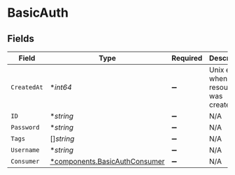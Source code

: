 # BasicAuth


## Fields

| Field                                                                         | Type                                                                          | Required                                                                      | Description                                                                   |
| ----------------------------------------------------------------------------- | ----------------------------------------------------------------------------- | ----------------------------------------------------------------------------- | ----------------------------------------------------------------------------- |
| `CreatedAt`                                                                   | **int64*                                                                      | :heavy_minus_sign:                                                            | Unix epoch when the resource was created.                                     |
| `ID`                                                                          | **string*                                                                     | :heavy_minus_sign:                                                            | N/A                                                                           |
| `Password`                                                                    | **string*                                                                     | :heavy_minus_sign:                                                            | N/A                                                                           |
| `Tags`                                                                        | []*string*                                                                    | :heavy_minus_sign:                                                            | N/A                                                                           |
| `Username`                                                                    | **string*                                                                     | :heavy_minus_sign:                                                            | N/A                                                                           |
| `Consumer`                                                                    | [*components.BasicAuthConsumer](../../models/components/basicauthconsumer.md) | :heavy_minus_sign:                                                            | N/A                                                                           |